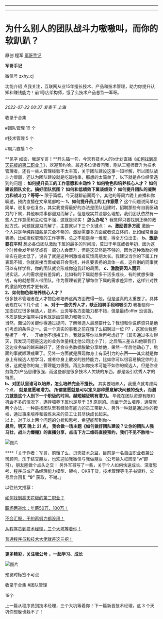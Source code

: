 ----------------------------------------
----------------------------------------
#  为什么别人的团队战斗力嗷嗷叫，而你的软趴趴？

原创 程军  [ 军哥手记 ](javascript:void\(0\);)

**军哥手记** ![]()

微信号 zxhy_cj

功能介绍 点我关注，互联网从业15年擅长技术、产品和技术管理，助力你提升认知和赚钱能力！前1号店架构师，饿了么技术产品总监—军哥。

____

_2022-07-22 00:37_ _发表于 上海_

收录于合集

#团队管理 19 个

#技术管理 5 个

#周六直播 1 个

**见字
如面，我是军哥！**开头插一句，今天有技术人的b计划直播《[如何找到高天花板的第二职业？](http://mp.weixin.qq.com/s?__biz=MzA3MDU2MjM4Ng==&mid=2247496334&idx=1&sn=67be62c1591e4793f8c39cac7f671c18&chksm=9f3855b3a84fdca59b8db8f4210b331c1eab152f5dbebc54a5aa9d54cb441574460bac75b305&scene=21#wechat_redirect)》，欢迎预约哈。最近多位读者问我，刚从工程师晋升为技术管理者，还有一些人管理经验不太丰富，关于团队建设这事一知半解，所以团队战斗力很弱，还认为团队建设就是吃饭撸串，那想的太简单了，以下就是各位经常遇到的问题：
**如何提升员工的工作意愿和主动性？** **如何物色和培养核心人才？** **如何建设团队文化，搞好团队氛围？** **如何和低绩效下属谈绩效？**
**如何提升团队的凝聚力和战斗力？等等～** 限于篇幅，今天就聊前面两个，其他的等周六晚上直播和你聊透，预约直播在文章尾部哈～
**1、如何提升员工的工作意愿？**
这个问题说简单也简单，说复杂也复杂，其实我觉得最好的办法是团队组建时，招聘那些有自我驱动力的下属，其他麻烦事都迎刃而解了。但是现实并没那么理想，我们团队依然有一些人工作意愿和主动性不强，这就是现实！
**怎么办呢？** 我觉得只要找到正确的激励方式，问题就迎刃而解了，主要就以下三个关键点： **a、激励要多方面**
激励一个人只是单纯靠加薪是完全不够的，激励需要多方面或者说立体的，比如经常当面表扬，比如授权更难的工作等等，总之不能是单一维度，得全方位出击。
**b、激励要在平时**
想必各位团队激励下属的最多的时间段，莫过于年底或者年初，因为这个时候会发年终奖或有一部分人会晋升，但是这显然是不够的，因为这种激励的频率实在是太低了，说白了就是这种刺激或者反馈周期太长。我建议当你的下属工作表现不错，你就直接当面或者开会表扬，并且要表扬的具体一点，这样别的同事就可以有样学样，你的团队就会形成你追我赶的局面。
**c、激励要因人而异**  
说实话，人的需求是有差异的，比如有的下属就想多干活多成长，有的就想多赚钱，有的就想管人带团队，作为管理者要了解每位下属的需求差异性，这样针对性的激励的方式才更有效。  
 **2、如何物色和培养核心人才？**  
很多技术管理者在人才物色和培养这两方面做得一般，但是这真的太重要了。具体表现在以下几个点： **a、对于一些优秀人才，缺乏招聘手段和吸引力**
我相信你一定面试过很多候选人，技术、业务等各方面能力都不错，但是最终offer 没谈拢，本质是缺乏招聘手段也就是画饼能力和吸引力。  
当然，面试的关键你得通过提问，了解候选人最想要什么？我想和你说薪资只是他们考虑的条件之一。说一个真实的事我之前在饿了么招聘过一位 P7
，这家伙我整整撩了一年，一开始他不想换工作，我就说等你以后再考虑好了（其实通过多次聊天，我发现问题是这边的业务体量相比他公司比小了），之后隔三差五和他聊我们这边业务做的越来越好了，还会业务数据脱敏分享给他，果然一年后他动心了，后面的事就顺理成章了。另外一方面就是展现你身上有吸引力的东西——其实就是你身上有候选人想学习，或者你身上散发的独特能力，比如你可以很容易搞定你的上级，这就是你的向上管理能力很强，再比如你技术可能不如你的候选人，但是你业务能力/产品思维很强，而这些都是很多技术人欠缺的东西，都是吸引优秀人才的特质。  
 **b、对团队里谁可以培养，怎么培养完全不擅长。** 其实要培养人，我重点就考虑两个点， **就是意愿和潜力。**
**所谓意愿就是可以定义那种愿意解决问题的劲头，而潜力就是这个人到下一个职级的时间，越短越证明有潜力。**
毕竟在团队资源有限和机会不多的情况下，选择培养下属也是基于 28
原则的。而至于怎么培养，通常就两个办法，一种是找团队里有经验有能力的员工带新人，另外一种就是通过你的授权，通过事来培养和锻炼未来的员工让其尽快成长起来。  
以上，对于以上两个问题的分析和思考，希望能帮到你～  
 **最后，明天 **晚上 21 点，**
我会做一场主题《如何做好团队建设？让你的团队人强马壮，战斗力爆棚》的直播分享，点击下方二维码直接预约，我们不见不散哈～**

![图片](https://mmbiz.qpic.cn/mmbiz_png/zoS8kK5mlOlDibAGgTsvLTbnUSAtzqqjG5EvgQgfhI0A48tc2QkxVJF0OYyYU056wtVncsTs1bia3Uc46tKP0Nqw/640?wx_fmt=png)

****「关于作者：军哥，前饿了么、贝壳技术总监，目前是一名自由职业者兼公司顾问，乐于结交朋友，也欢迎加我微信与我做朋友（公号输入框回复“w”即可），朋友圈做个点头之交！
另外军哥写了一些，关于个人如何快速成长、深度思考、程序员或产品经理能力模型、架构，OKR干货，技术管理等电子书资料，公号后台回复 **“9”**
获取，不谢。」  

以往热文推荐：

[如何找到高天花板的第二职业？](http://mp.weixin.qq.com/s?__biz=MzA3MDU2MjM4Ng==&mid=2247496334&idx=1&sn=67be62c1591e4793f8c39cac7f671c18&chksm=9f3855b3a84fdca59b8db8f4210b331c1eab152f5dbebc54a5aa9d54cb441574460bac75b305&scene=21#wechat_redirect)

[职场两道坎：年薪50万，100万！](http://mp.weixin.qq.com/s?__biz=MzA3MDU2MjM4Ng==&mid=2247496325&idx=1&sn=e7af2e3641a2d738b7cda53496419f4a&chksm=9f3855b8a84fdcae2163059a149313cd4d46ea69aca52a6a4801c4c0cae971623c630adfafdf&scene=21#wechat_redirect)  

[不会汇报，干的再努力都没用！](http://mp.weixin.qq.com/s?__biz=MzA3MDU2MjM4Ng==&mid=2247496301&idx=1&sn=b025b1c1ed50630b6b9ccf7d13319a7f&chksm=9f385550a84fdc46f022e9f36183498092e0e61c002d91cac74cbba0bdd082db23a08509a9aa&scene=21#wechat_redirect)

[从程序员到技术经理，三个大坑等着你！](http://mp.weixin.qq.com/s?__biz=MzA3MDU2MjM4Ng==&mid=2247496191&idx=1&sn=319bcba3332e53e19297274c1df527b4&chksm=9f3856c2a84fdfd4fe33d0675236f413563295f547803a0355ea2c60f281db1467a310db00a0&scene=21#wechat_redirect)

[普通程序员和技术大佬就差这三招！](http://mp.weixin.qq.com/s?__biz=MzA3MDU2MjM4Ng==&mid=2247496174&idx=1&sn=b5deaacea81acf3d29c715aaa4700e3f&chksm=9f3856d3a84fdfc562d69c58526a5d85c81ee8489b21f132dba62b94a62b4c5b81d69f08cc56&scene=21#wechat_redirect)

[](http://mp.weixin.qq.com/s?__biz=MzA3MDU2MjM4Ng==&mid=2247495474&idx=1&sn=ee3fe0d44666e11c581812f6a039a973&chksm=9f38480fa84fc11924759b7b22c51fce2bd5f087fb987e3d220ee80caf42aaa8507458dad6f2&scene=21#wechat_redirect)

  

* * *

  

 **更多精彩，关注我公号** **，一起学习、成长**

![图片](https://mmbiz.qpic.cn/mmbiz_png/b96CibCt70iaajvl7fD4ZCicMcjhXMp1v6UibM134tIsO1j5yqHyNhh9arj090oAL7zGhRJRq6cFqFOlDZMleLl4pw/640?wx_fmt=png)

预览时标签不可点

收录于合集 #团队管理

19个

上一篇从程序员到技术经理，三个大坑等着你！下一篇新晋技术经理，这 3 个天坑你想躲也躲不了！

